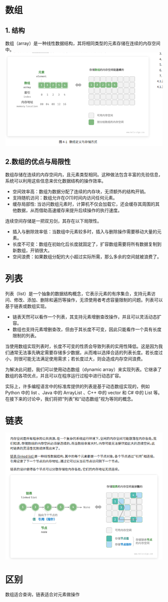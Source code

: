 # 数组

##  1. 结构
数组（array）是一种线性数据结构，其将相同类型的元素存储在连续的内存空间中。
![alt text](./img/03-001.png)

## 2.数组的优点与局限性

数组存储在连续的内存空间内，且元素类型相同。这种做法包含丰富的先验信息，系统可以利用这些信息来优化数据结构的操作效率。

- 空间效率高：数组为数据分配了连续的内存块，无须额外的结构开销。
- 支持随机访问：数组允许在$O(1)$时间内访问任何元素。
- 缓存局部性: 当访问数组元素时，计算机不仅会加载它，还会缓存其周围的其他数据，从而借助高速缓存来提升后续操作的执行速度。

连续空间存储是一把双刃剑，其存在以下局限性。


- 插入与删除效率低：当数组中元素较多时，插入与删除操作需要移动大量的元素。
- 长度不可变：数组在初始化后长度就固定了，扩容数组需要将所有数据复制到新数组，开销很大。
- 空间浪费：如果数组分配的大小超过实际所需，那么多余的空间就被浪费了。

# 列表

列表（list）是一个抽象的数据结构概念，它表示元素的有序集合，支持元素访问、修改、添加、删除和遍历等操作，无须使用者考虑容量限制的问题。列表可以基于链表或数组实现。

- 链表天然可以看作一个列表，其支持元素增删查改操作，并且可以灵活动态扩容。
- 数组也支持元素增删查改，但由于其长度不可变，因此只能看作一个具有长度限制的列表。

当使用数组实现列表时，长度不可变的性质会导致列表的实用性降低。这是因为我们通常无法事先确定需要存储多少数据，从而难以选择合适的列表长度。若长度过小，则很可能无法满足使用需求；若长度过大，则会造成内存空间浪费。

为解决此问题，我们可以使用动态数组（dynamic array）来实现列表。它继承了数组的各项优点，并且可以在程序运行过程中进行动态扩容。

实际上，许多编程语言中的标准库提供的列表是基于动态数组实现的，例如 Python 中的 list 、Java 中的 ArrayList 、C++ 中的 vector 和 C# 中的 List 等。在接下来的讨论中，我们将把“列表”和“动态数组”视为等同的概念。

# 链表

![alt text](./img/03-002.png)


# 区别

数组适合查询，链表适合对元素做操作